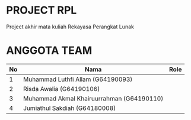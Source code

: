 # PROJECT RPL
Project akhir mata kuliah Rekayasa Perangkat Lunak

# ANGGOTA TEAM
|No| Nama                                      | Role                                 |
|--| ----------------------------------------- | -------------------------------------|
|1 | Muhammad Luthfi Allam         (G64190093) |                                      |
|2 | Risda Awalia                  (G64190106) |                                      |
|3 | Muhammad Akmal Khairuurrahman (G64190110) |                                      |
|4 | Jumiathul Sakdiah             (G64180008) |                                      |

